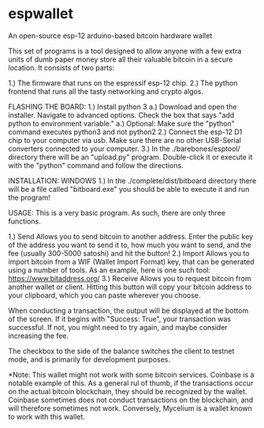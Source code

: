 # espwallet
An open-source esp-12 arduino-based bitcoin hardware wallet

This set of programs is a tool designed to allow anyone with a few extra units of dumb paper money store all their valuable bitcoin in a secure location. It consists of two parts:

1.) The firmware that runs on the espressif esp-12 chip.
2.) The python frontend that runs all the tasty networking and crypto algos.

FLASHING THE BOARD:
1.) Install python 3
  a.) Download and open the installer. Navigate to advanced options. Check the box that says "add python to environment variable."
  a.) Optional: Make sure the "python" command executes python3 and not python2
2.) Connect the esp-12 D1 chip to your computer via usb. Make sure there are no other USB-Serial converters connected to your computer.
3.) In the ./barebones/esptool/ directory there will be an "upload.py" program. Double-click it or execute it with the "python" command and follow the directions.

INSTALLATION:
WINDOWS
1.) In the ./complete/dist/bitboard directory there will be a file called "bitboard.exe" you should be able to execute it and run the program!


USAGE:
This is a very basic program. As such, there are only three functions.

1.) Send
  Allows you to send bitcoin to another address. Enter the public key of the address you want to send it to, how much you want to send, and the fee (usually 300-5000 satoshi) and hit the button!
2.) Import
  Allows you to import bitcoin from a WIF (Wallet Import Format) key, that can be generated using a number of tools. As an example, here is one such tool:
  https://www.bitaddress.org/
3.) Receive
  Allows you to request bitcoin from another wallet or client. Hitting this button will copy your bitcoin address to your clipboard, which you can paste wherever you choose.

When conducting a transaction, the output will be displayed at the bottom of the screen. If it begins with "Success: True", your transaction was successful. If not, you might need to try again, and maybe consider increasing the fee.

The checkbox to the side of the balance switches the client to testnet mode, and is primarily for development purposes.

*Note: This wallet might not work with some bitcoin services. Coinbase is a notable example of this. As a general rul of thumb, if the transactions occur on the actual bitcoin blockchain, they should be recognized by the wallet. Coinbase sometimes does not conduct transactions on the blockchain, and will therefore sometimes not work. Conversely, Mycelium is a wallet known to work with this wallet.

